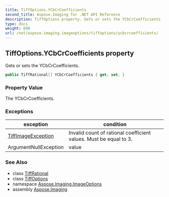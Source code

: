 ```yaml
---
title: TiffOptions.YCbCrCoefficients
second_title: Aspose.Imaging for .NET API Reference
description: TiffOptions property. Gets or sets the YCbCrCoefficients
type: docs
weight: 690
url: /net/aspose.imaging.imageoptions/tiffoptions/ycbcrcoefficients/
---
```

## TiffOptions.YCbCrCoefficients property

Gets or sets the YCbCrCoefficients.

```csharp
public TiffRational[] YCbCrCoefficients { get; set; }
```

### Property Value

The YCbCrCoefficients.

### Exceptions

| exception | condition |
| --- | --- |
| [TiffImageException](../../../aspose.imaging.coreexceptions.imageformats/tiffimageexception/) | Invalid count of rational coefficient values. Must be equal to 3. |
| ArgumentNullException | value |

### See Also

* class [TiffRational](../../../aspose.imaging.fileformats.tiff/tiffrational/)
* class [TiffOptions](../)
* namespace [Aspose.Imaging.ImageOptions](../../tiffoptions/)
* assembly [Aspose.Imaging](../../../)


